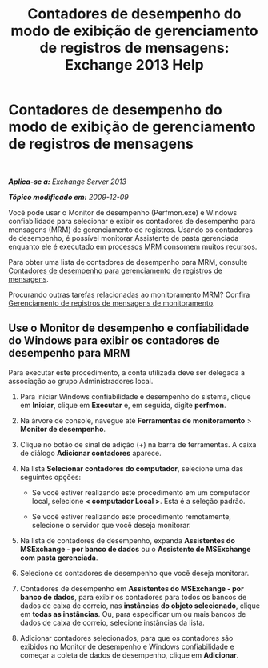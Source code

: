﻿---
title: 'Contadores de desempenho do modo de exibição de gerenciamento de registros de mensagens: Exchange 2013 Help'
TOCTitle: Contadores de desempenho do modo de exibição de gerenciamento de registros de mensagens
ms:assetid: ec374d31-2797-4f8b-8c96-3839d01a662c
ms:mtpsurl: https://technet.microsoft.com/pt-br/library/Bb397227(v=EXCHG.150)
ms:contentKeyID: 51407932
ms.date: 05/22/2018
mtps_version: v=EXCHG.150
ms.translationtype: MT
---

# Contadores de desempenho do modo de exibição de gerenciamento de registros de mensagens

 

_**Aplica-se a:** Exchange Server 2013_

_**Tópico modificado em:** 2009-12-09_

Você pode usar o Monitor de desempenho (Perfmon.exe) e Windows confiabilidade para selecionar e exibir os contadores de desempenho para mensagens (MRM) de gerenciamento de registros. Usando os contadores de desempenho, é possível monitorar Assistente de pasta gerenciada enquanto ele é executado em processos MRM consomem muitos recursos.

Para obter uma lista de contadores de desempenho para MRM, consulte [Contadores de desempenho para gerenciamento de registros de mensagens](performance-counters-for-messaging-records-management-exchange-2013-help.md).

Procurando outras tarefas relacionadas ao monitoramento MRM? Confira [Gerenciamento de registros de mensagens de monitoramento](monitoring-messaging-records-management-exchange-2013-help.md).

## Use o Monitor de desempenho e confiabilidade do Windows para exibir os contadores de desempenho para MRM

Para executar este procedimento, a conta utilizada deve ser delegada a associação ao grupo Administradores local.

1.  Para iniciar Windows confiabilidade e desempenho do sistema, clique em **Iniciar**, clique em **Executar** e, em seguida, digite **perfmon**.

2.  Na árvore de console, navegue até **Ferramentas de monitoramento** \> **Monitor de desempenho**.

3.  Clique no botão de sinal de adição (+) na barra de ferramentas. A caixa de diálogo **Adicionar contadores** aparece.

4.  Na lista **Selecionar contadores do computador**, selecione uma das seguintes opções:
    
      - Se você estiver realizando este procedimento em um computador local, selecione **\< computador Local \>**. Esta é a seleção padrão.
    
      - Se você estiver realizando este procedimento remotamente, selecione o servidor que você deseja monitorar.

5.  Na lista de contadores de desempenho, expanda **Assistentes do MSExchange - por banco de dados** ou o **Assistente de MSExchange com pasta gerenciada**.

6.  Selecione os contadores de desempenho que você deseja monitorar.

7.  Contadores de desempenho em **Assistentes do MSExchange - por banco de dados**, para exibir os contadores para todos os bancos de dados de caixa de correio, nas **instâncias do objeto selecionado**, clique em **todas as instâncias**. Ou, para especificar um ou mais bancos de dados de caixa de correio, selecione instâncias da lista.

8.  Adicionar contadores selecionados, para que os contadores são exibidos no Monitor de desempenho e Windows confiabilidade e começar a coleta de dados de desempenho, clique em **Adicionar**.

